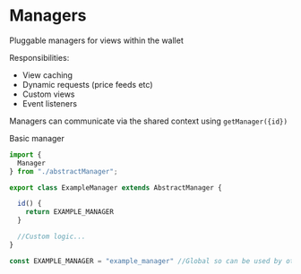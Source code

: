 # Managers

Pluggable managers for views within the wallet


Responsibilities:
* View caching
* Dynamic requests (price feeds etc)
* Custom views
* Event listeners

Managers can communicate via the shared context using `getManager({id})`

Basic manager

```js
import {
  Manager
} from "./abstractManager";

export class ExampleManager extends AbstractManager {

  id() {
    return EXAMPLE_MANAGER
  }

  //Custom logic...
}

const EXAMPLE_MANAGER = "example_manager" //Global so can be used by other managers

```
